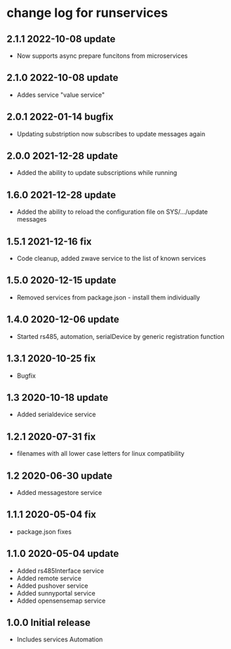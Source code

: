# change log for runservices

## 2.1.1 2022-10-08 update

- Now supports async prepare funcitons from microservices

## 2.1.0 2022-10-08 update

- Addes service "value service"

## 2.0.1 2022-01-14 bugfix

- Updating substription now subscribes to update messages again

## 2.0.0 2021-12-28 update

- Added the ability to update subscriptions while running

## 1.6.0 2021-12-28 update

- Added the ability to reload the configuration file on SYS/.../update messages

## 1.5.1 2021-12-16 fix

- Code cleanup, added zwave service to the list of known services

## 1.5.0 2020-12-15 update

- Removed services from package.json - install them individually

## 1.4.0 2020-12-06 update

- Started rs485, automation, serialDevice by generic registration function

## 1.3.1 2020-10-25 fix

- Bugfix

## 1.3 2020-10-18 update

- Added serialdevice service

## 1.2.1 2020-07-31 fix

- filenames with all lower case letters for linux compatibility

## 1.2 2020-06-30 update

- Added messagestore service

## 1.1.1 2020-05-04 fix

- package.json fixes

## 1.1.0 2020-05-04 update

- Added rs485Interface service
- Added remote service
- Added pushover service
- Added sunnyportal service
- Added opensensemap service

## 1.0.0 Initial release

- Includes services Automation
